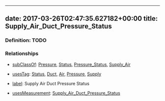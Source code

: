 
---
date: 2017-03-26T02:47:35.627182+00:00
title: Supply_Air_Duct_Pressure_Status
---
### Definition: TODO

### Relationships

* [subClassOf](http://www.w3.org/2000/01/rdf-schema#subClassOf): [Pressure](https://brickschema.org/schema/1.0/Brick#Pressure), [Status](https://brickschema.org/schema/1.0/Brick#Status), [Pressure_Status](https://brickschema.org/schema/1.0/Brick#Pressure_Status), [Supply_Air](https://brickschema.org/schema/1.0/Brick#Supply_Air)

* [usesTag](https://brickschema.org/schema/1.0/BrickFrame#usesTag): [Status](https://brickschema.org/schema/1.0/BrickTag#Status), [Duct](https://brickschema.org/schema/1.0/BrickTag#Duct), [Air](https://brickschema.org/schema/1.0/BrickTag#Air), [Pressure](https://brickschema.org/schema/1.0/BrickTag#Pressure), [Supply](https://brickschema.org/schema/1.0/BrickTag#Supply)

* [label](http://www.w3.org/2000/01/rdf-schema#label): Supply Air Duct Pressure Status

* [usesMeasurement](https://brickschema.org/schema/1.0/BrickFrame#usesMeasurement): [Supply_Air_Duct_Pressure_Status](https://brickschema.org/schema/1.0/Brick#Supply_Air_Duct_Pressure_Status)
